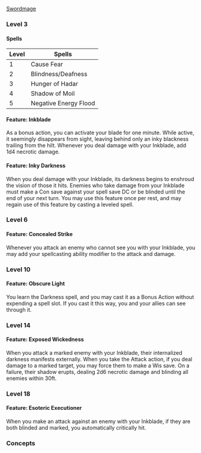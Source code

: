 [Swordmage](https://fairo20.github.io/Swordmage/Swordmage_Class.html)

### Level 3
#### Spells

| Level | Spells                |
| ----- | --------------------- |
| 1     | Cause Fear            |
| 2     | Blindness/Deafness    |
| 3     | Hunger of Hadar       |
| 4     | Shadow of Moil        |
| 5     | Negative Energy Flood |

#### Feature: Inkblade
As a bonus action, you can activate your blade for one minute. While active, it seemingly disappears from sight, leaving behind only an inky blackness trailing from the hilt. Whenever you deal damage with your Inkblade, add 1d4 necrotic damage. 

#### Feature: Inky Darkness
When you deal damage with your Inkblade, its darkness begins to enshroud the vision of those it hits. Enemies who take damage from your Inkblade must make a Con save against your spell save DC or be blinded until the end of your next turn. You may use this feature once per rest, and may regain use of this feature by casting a leveled spell.

### Level 6
#### Feature: Concealed Strike
Whenever you attack an enemy who cannot see you with your Inkblade, you may add your spellcasting ability modifier to the attack and damage. 

### Level 10
#### Feature: Obscure Light
You learn the Darkness spell, and you may cast it as a Bonus Action without expending a spell slot. If you cast it this way, you and your allies can see through it. 

### Level 14
#### Feature: Exposed Wickedness
When you attack a marked enemy with your Inkblade, their internalized darkness manifests externally. When you take the Attack action, if you deal damage to a marked target, you may force them to make a Wis save. On a failure, their shadow erupts, dealing 2d6 necrotic damage and blinding all enemies within 30ft. 

### Level 18
#### Feature: Esoteric Executioner
When you make an attack against an enemy with your Inkblade, if they are both blinded and marked, you automatically critically hit. 

### Concepts

